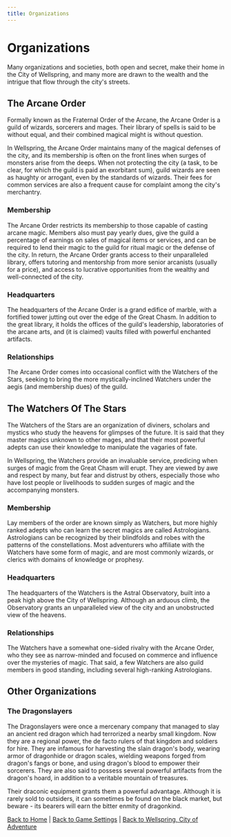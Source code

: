 ```yaml
---
title: Organizations
---
```


# Organizations

Many organizations and societies, both open and secret, make their home in the City of Wellspring, and many more are drawn to the wealth and the intrigue that flow through the city's streets.

## The Arcane Order

Formally known as the Fraternal Order of the Arcane, the Arcane Order is a guild of wizards, sorcerers and mages. Their library of spells is said to be without equal, and their combined magical might is without question.

In Wellspring, the Arcane Order maintains many of the magical defenses of the city, and its membership is often on the front lines when surges of monsters arise from the deeps. When not protecting the city (a task, to be clear, for which the guild is paid an exorbitant sum), guild wizards are seen as haughty or arrogant, even by the standards of wizards. Their fees for common services are also a frequent cause for complaint among the city's merchantry.

### Membership

The Arcane Order restricts its membership to those capable of casting arcane magic. Members also must pay yearly dues, give the guild a percentage of earnings on sales of magical items or services, and can be required to lend their magic to the guild for ritual magic or the defense of the city. In return, the Arcane Order grants access to their unparalleled library, offers tutoring and mentorship from more senior arcanists (usually for a price), and access to lucrative opportunities from the wealthy and well-connected of the city.

### Headquarters

The headquarters of the Arcane Order is a grand edifice of marble, with a fortified tower jutting out over the edge of the Great Chasm. In addition to the great library, it holds the offices of the guild's leadership, laboratories of the arcane arts, and (it is claimed) vaults filled with powerful enchanted artifacts.

### Relationships

The Arcane Order comes into occasional conflict with the Watchers of the Stars, seeking to bring the more mystically-inclined Watchers under the aegis (and membership dues) of the guild.

<!-- ## The City Guard -->

<!-- ##  The Delver's Guild -->

<!-- ## The Harfoot Syndicate -->

<!-- ## The Merchantry Association -->

## The Watchers Of The Stars

The Watchers of the Stars are an organization of diviners, scholars and mystics who study the heavens for glimpses of the future. It is said that they master magics unknown to other mages, and that their most powerful adepts can use their knowledge to manipulate the vagaries of fate.

In Wellspring, the Watchers provide an invaluable service, predicing when surges of magic from the Great Chasm will erupt. They are viewed by awe and respect by many, but fear and distrust by others, especially those who have lost people or livelihoods to sudden surges of magic and the accompanying monsters.

### Membership

Lay members of the order are known simply as Watchers, but more highly ranked adepts who can learn the secret magics are called Astrologians. Astrologians can be recognized by their blindfolds and robes with the patterns of the constellations. Most adventurers who affiliate with the Watchers have some form of magic, and are most commonly wizards, or clerics with domains of knowledge or prophesy.

### Headquarters

The headquarters of the Watchers is the Astral Observatory, built into a peak high above the City of Wellspring. Although an arduous climb, the Observatory grants an unparalleled view of the city and an unobstructed view of the heavens.

### Relationships

The Watchers have a somewhat one-sided rivalry with the Arcane Order, who they see as narrow-minded and focused on commerce and influence over the mysteries of magic. That said, a few Watchers are also guild members in good standing, including several high-ranking Astrologians.

## Other Organizations

### The Dragonslayers

The Dragonslayers were once a mercenary company that managed to slay an ancient red dragon which had terrorized a nearby small kingdom. Now they are a regional power, the de facto rulers of that kingdom and soldiers for hire. They are infamous for harvesting the slain dragon's body, wearing armor of dragonhide or dragon scales, wielding weapons forged from dragon's fangs or bone, and using dragon's blood to empower their sorcerers. They are also said to possess several powerful artifacts from the dragon's hoard, in addition to a veritable mountain of treasures.

Their draconic equipment grants them a powerful advantage. Although it is rarely sold to outsiders, it can sometimes be found on the black market, but beware - its bearers will earn the bitter enmity of dragonkind.

<!-- ### The Silver Dragons -->

<!-- ### The Stonewardens -->

[Back to Home]({{site.baseurl}}/)
|
[Back to Game Settings]({{site.baseurl}}/settings)
|
[Back to Wellspring, City of Adventure]({{site.baseurl}}/settings/wellspring)
